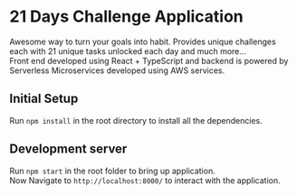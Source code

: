 # 21 Days Challenge Application

Awesome way to turn your goals into habit. Provides unique challenges each with 21 unique tasks unlocked each day and much more...\
Front end developed using React + TypeScript and backend is powered by Serverless Microservices developed using AWS services.

## Initial Setup

Run `npm install` in the root directory to install all the dependencies.

## Development server

Run `npm start` in the root folder to bring up application.\
Now Navigate to `http://localhost:8000/` to interact with the application.
